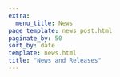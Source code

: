 ```yaml
---
extra:
  menu_title: News
page_template: news_post.html
paginate_by: 50
sort_by: date
template: news.html
title: "News and Releases"
---
```

